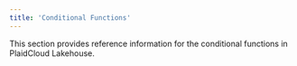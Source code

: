 ```yaml
---
title: 'Conditional Functions'
---
```


This section provides reference information for the conditional functions in PlaidCloud Lakehouse.

<IndexOverviewList />
